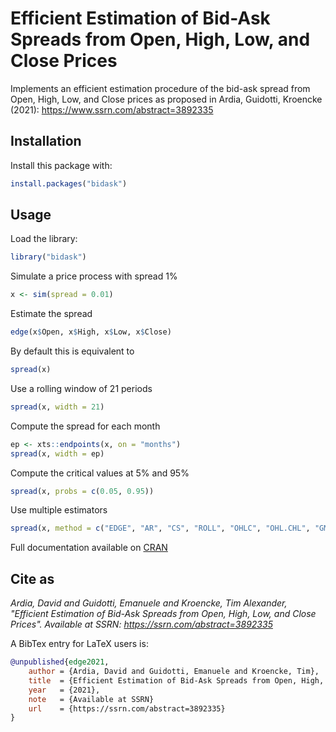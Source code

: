 # Efficient Estimation of Bid-Ask Spreads from Open, High, Low, and Close Prices

Implements an efficient estimation procedure of the bid-ask spread from Open, High, Low, and Close prices as proposed in Ardia, Guidotti, Kroencke (2021): https://www.ssrn.com/abstract=3892335

## Installation

Install this package with:

```R
install.packages("bidask")
```

## Usage

Load the library:

```R
library("bidask")
```

Simulate a price process with spread 1%

```R
x <- sim(spread = 0.01)
```

Estimate the spread

```r
edge(x$Open, x$High, x$Low, x$Close)
```

By default this is equivalent to

```r
spread(x)
```

Use a rolling window of 21 periods

```r
spread(x, width = 21)
```

Compute the spread for each month

```r
ep <- xts::endpoints(x, on = "months")
spread(x, width = ep)
```

Compute the critical values at 5% and 95%

```r
spread(x, probs = c(0.05, 0.95))
```

Use multiple estimators

```r
spread(x, method = c("EDGE", "AR", "CS", "ROLL", "OHLC", "OHL.CHL", "GMM"))
```

Full documentation available on [CRAN](https://cran.r-project.org/package=bidask/bidask.pdf)

## Cite as

*Ardia, David and Guidotti, Emanuele and Kroencke, Tim Alexander, "Efficient Estimation of Bid-Ask Spreads from Open, High, Low, and Close Prices". Available at SSRN: https://ssrn.com/abstract=3892335*

A BibTex  entry for LaTeX users is:

```bibtex
@unpublished{edge2021,
    author = {Ardia, David and Guidotti, Emanuele and Kroencke, Tim},
    title  = {Efficient Estimation of Bid-Ask Spreads from Open, High, Low, and Close Prices},
    year   = {2021},
    note   = {Available at SSRN}
    url    = {https://ssrn.com/abstract=3892335}
}
```
